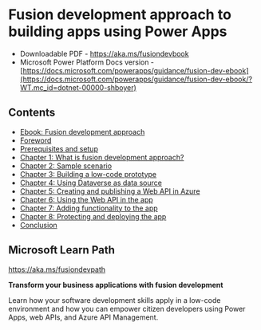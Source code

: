# Fusion development approach to building apps using Power Apps

* Downloadable PDF - https://aka.ms/fusiondevbook
* Microsoft Power Platform Docs version - [https://docs.microsoft.com/powerapps/guidance/fusion-dev-ebook](https://docs.microsoft.com/powerapps/guidance/fusion-dev-ebook/?WT.mc_id=dotnet-00000-shboyer)

## Contents
* [Ebook: Fusion development approach](https://docs.microsoft.com/powerapps/guidance/fusion-dev-ebook/?WT.mc_id=dotnet-00000-shboyer)
* [Foreword](https://docs.microsoft.com/powerapps/guidance/fusion-dev-ebook/foreword/?WT.mc_id=dotnet-00000-shboyer)
* [Prerequisites and setup](https://docs.microsoft.com/powerapps/guidance/fusion-dev-ebook/prereqs-setup/?WT.mc_id=dotnet-00000-shboyer)
* [Chapter 1: What is fusion development approach?](https://docs.microsoft.com/powerapps/guidance/fusion-dev-ebook/02-intro-sample-scenario/?WT.mc_id=dotnet-00000-shboyer)
* [Chapter 2: Sample scenario](https://docs.microsoft.com/powerapps/guidance/fusion-dev-ebook/02-intro-sample-scenario/?WT.mc_id=dotnet-00000-shboyer)
* [Chapter 3: Building a low-code prototype](https://docs.microsoft.com/powerapps/guidance/fusion-dev-ebook/03-building-low-code-prototype/?WT.mc_id=dotnet-00000-shboyer)
* [Chapter 4: Using Dataverse as data source](https://docs.microsoft.com/powerapps/guidance/fusion-dev-ebook/04-using-dataverse-as-data-source/?WT.mc_id=dotnet-00000-shboyer)
* [Chapter 5: Creating and publishing a Web API in Azure](https://docs.microsoft.com/powerapps/guidance/fusion-dev-ebook/05-creating-publishing-web-api-in-azure/?WT.mc_id=dotnet-00000-shboyer)
* [Chapter 6: Using the Web API in the app](https://docs.microsoft.com/powerapps/guidance/fusion-dev-ebook/06-using-web-api-in-app/?WT.mc_id=dotnet-00000-shboyer)
* [Chapter 7: Adding functionality to the app](https://docs.microsoft.com/powerapps/guidance/fusion-dev-ebook/07-adding-functionality-to-app/?WT.mc_id=dotnet-00000-shboyer)
* [Chapter 8: Protecting and deploying the app](https://docs.microsoft.com/powerapps/guidance/fusion-dev-ebook/08-protecting-deploying-app/?WT.mc_id=dotnet-00000-shboyer)
* [Conclusion](https://docs.microsoft.com/powerapps/guidance/fusion-dev-ebook/conclusion/?WT.mc_id=dotnet-00000-shboyer)

## Microsoft Learn Path

https://aka.ms/fusiondevpath

**Transform your business applications with fusion development**

 Learn how your software development skills apply in a low-code environment and how you can empower citizen developers using Power Apps, web APIs, and Azure API Management.